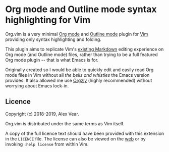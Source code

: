 # Org mode and Outline mode syntax highlighting for Vim

Org.vim is a very minimal [Org mode][] and [Outline mode][] plugin for
[Vim](https://www.vim.org) providing only syntax highlighting and folding.

This plugin aims to replicate Vim's [existing Markdown](https://github.com/tpope/vim-markdown/)
editing experience on Org mode (and Outline mode) files, rather than trying to
be a full featured Org mode plugin -- that is what Emacs is for.

Originally created so I would be able to quickly edit and easily read Org mode
files in Vim without all _the bells and whistles_ the Emacs version provides.
It also allowed me use [Orgzly](https://github.com/orgzly/orgzly-android/)
(highly recommended) without worrying about Emacs lock-in.

## Licence

Copyright (c) 2018-2019, Alex Vear.

Org.vim is distributed under the same terms as Vim itself.

A copy of the full licence text should have been provided with this extension
in the `LICENCE` file. The license can also be viewed on the
[web](http://vimdoc.sourceforge.net/htmldoc/uganda.html#license) or by invoking
`:help license` from within Vim.

[Outline mode]: https://www.gnu.org/software/emacs/manual/html_node/emacs/Outline-Mode.html
[Org mode]: https://orgmode.org
